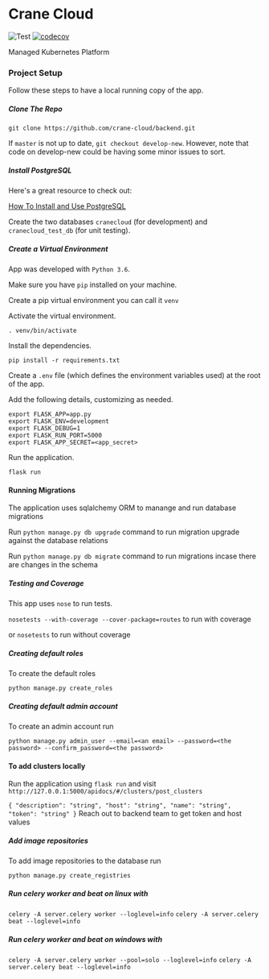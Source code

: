 # Crane Cloud

![Test](https://github.com/crane-cloud/backend/actions/workflows/test.yml/badge.svg)
[![codecov](https://codecov.io/gh/crane-cloud/backend/branch/develop-new/graph/badge.svg?token=kkuF1X6MWx)](https://codecov.io/gh/crane-cloud/backend)

Managed Kubernetes Platform

### Project Setup

Follow these steps to have a local running copy of the app.

##### Clone The Repo

`git clone https://github.com/crane-cloud/backend.git`

If `master` is not up to date, `git checkout develop-new`. However, note that code on develop-new could be having some minor issues to sort.

##### Install PostgreSQL

Here's a great resource to check out:

[How To Install and Use PostgreSQL](https://www.digitalocean.com/community/tutorials/how-to-install-and-use-postgresql-on-ubuntu-18-04)

Create the two databases `cranecloud` (for development) and `cranecloud_test_db` (for unit testing).

##### Create a Virtual Environment

App was developed with `Python 3.6`.

Make sure you have `pip` installed on your machine.

Create a pip virtual environment you can call it `venv`

Activate the virtual environment.

`. venv/bin/activate`

Install the dependencies.

`pip install -r requirements.txt`

Create a `.env` file (which defines the environment variables used) at the root of the app.

Add the following details, customizing as needed.

```
export FLASK_APP=app.py
export FLASK_ENV=development
export FLASK_DEBUG=1
export FLASK_RUN_PORT=5000
export FLASK_APP_SECRET=<app_secret>
```

Run the application.

`flask run`

#### Running Migrations

The application uses sqlalchemy ORM to manange and run database migrations

Run `python manage.py db upgrade` command to run migration upgrade against the database relations

Run `python manage.py db migrate` command to run migrations incase there are changes in the schema

##### Testing and Coverage

This app uses `nose` to run tests.

`nosetests --with-coverage --cover-package=routes` to run with coverage

or `nosetests` to run without coverage

##### Creating default roles

To create the default roles

`python manage.py create_roles`

##### Creating default admin account

To create an admin account run

`python manage.py admin_user --email=<an email> --password=<the password> --confirm_password=<the password>`

#### To add clusters locally

Run the application using `flask run` and visit `http://127.0.0.1:5000/apidocs/#/clusters/post_clusters`

`{ "description": "string", "host": "string", "name": "string", "token": "string" }`
Reach out to backend team to get token and host values

##### Add image repositories

To add image repositories to the database run

`python manage.py create_registries`

##### Run celery worker and beat on linux with

`celery -A server.celery worker --loglevel=info`
`celery -A server.celery beat --loglevel=info`

##### Run celery worker and beat on windows with

`celery -A server.celery worker --pool=solo --loglevel=info`
`celery -A server.celery beat --loglevel=info`

